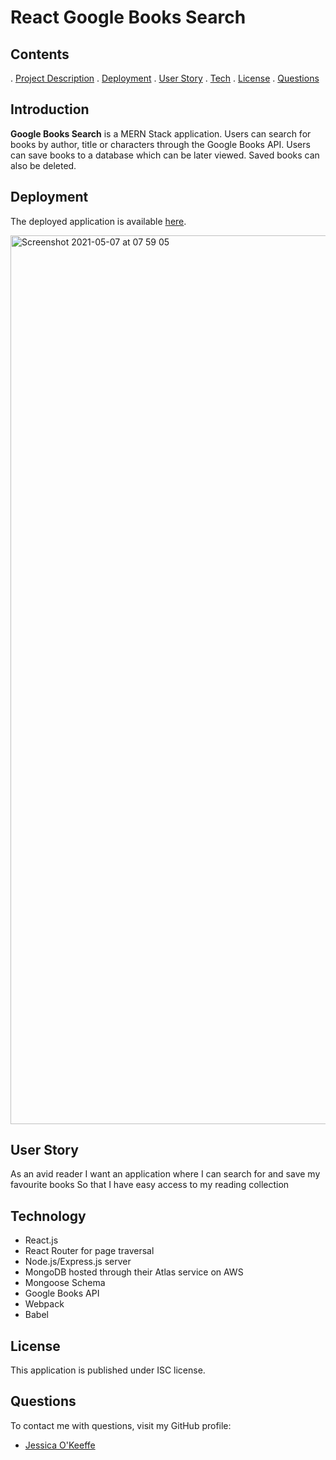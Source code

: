 # React Google Books Search
      
## Contents

. [Project Description](##project-description)
. [Deployment](##deployment)
. [User Story](##user-story)
. [Tech](##technology)
. [License](##license)
. [Questions](##questions)

## Introduction

**Google Books Search** is a MERN Stack application. Users can search for books by author, title or characters through the Google Books API. Users can save books to a database which can be later viewed. Saved books can also be deleted.


## Deployment

The deployed application is available [here](https://google-books-jess.herokuapp.com/About).

<img width="1422" alt="Screenshot 2021-05-07 at 07 59 05" src="https://user-images.githubusercontent.com/67834752/117410658-a2280e80-af0a-11eb-91bc-d8d4bcbe1ac0.png">


## User Story

As an avid reader
I want an application where I can search for and save my favourite books
So that I have easy access to my reading collection

## Technology

- React.js
- React Router for page traversal
- Node.js/Express.js server
- MongoDB hosted through their Atlas service on AWS
- Mongoose Schema
- Google Books API
- Webpack
- Babel

## License

This application is published under ISC license.

## Questions

To contact me with questions, visit my GitHub profile:

- [Jessica O'Keeffe](https://github.com/je33ica)
